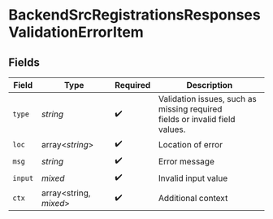 # BackendSrcRegistrationsResponsesValidationErrorItem


## Fields

| Field                                                                                           | Type                                                                                            | Required                                                                                        | Description                                                                                     |
| ----------------------------------------------------------------------------------------------- | ----------------------------------------------------------------------------------------------- | ----------------------------------------------------------------------------------------------- | ----------------------------------------------------------------------------------------------- |
| `type`                                                                                          | *string*                                                                                        | :heavy_check_mark:                                                                              | Validation issues, such as missing required<br/>                    fields or invalid field values. |
| `loc`                                                                                           | array<*string*>                                                                                 | :heavy_check_mark:                                                                              | Location of error                                                                               |
| `msg`                                                                                           | *string*                                                                                        | :heavy_check_mark:                                                                              | Error message                                                                                   |
| `input`                                                                                         | *mixed*                                                                                         | :heavy_check_mark:                                                                              | Invalid input value                                                                             |
| `ctx`                                                                                           | array<string, *mixed*>                                                                          | :heavy_check_mark:                                                                              | Additional context                                                                              |